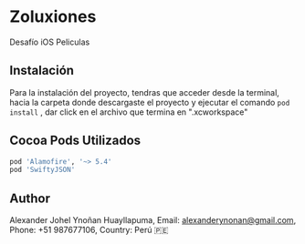 # Zoluxiones
Desafío iOS Peliculas

## Instalación

Para la instalación del proyecto, tendras que acceder desde la terminal, hacia la carpeta donde descargaste el proyecto y ejecutar el comando `pod install` , dar click en el archivo que termina en ".xcworkspace"

## Cocoa Pods Utilizados

```ruby
pod 'Alamofire', '~> 5.4'
pod 'SwiftyJSON' 
```

## Author

Alexander Johel Ynoñan Huayllapuma, 
Email: alexanderynonan@gmail.com, 
Phone: +51 987677106, 
Country: Perú 🇵🇪
